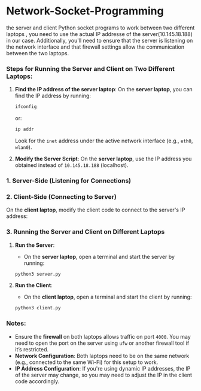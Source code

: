 # Network-Socket-Programming
 the server and client Python socket programs to work between two different laptops , you need to use the actual IP addresse of the server(10.145.18.188) in our case. Additionally, you'll need to ensure that the server is listening on the network interface and that firewall settings allow the communication between the two laptops.

### Steps for Running the Server and Client on Two Different Laptops:

1. **Find the IP address of the server laptop**:
   On the **server laptop**, you can find the IP address by running:
   ```bash
   ifconfig
   ```
   or:
   ```bash
   ip addr
   ```
   Look for the `inet` address under the active network interface (e.g., `eth0`, `wlan0`).



2. **Modify the Server Script**:
   On the **server laptop**, use the IP address you obtained instead of `10.145.18.188` (localhost).

### 1. **Server-Side (Listening for Connections)**

### 2. **Client-Side (Connecting to Server)**

On the **client laptop**, modify the client code to connect to the server's IP address:

### 3. **Running the Server and Client on Different Laptops**

1. **Run the Server**:
   - On the **server laptop**, open a terminal and start the server by running:
   ```bash
   python3 server.py
   ```

2. **Run the Client**:
   - On the **client laptop**, open a terminal and start the client by running:
   ```bash
   python3 client.py
   ```


### Notes:
- Ensure the **firewall** on both laptops allows traffic on port `4000`. You may need to open the port on the server using `ufw` or another firewall tool if it’s restricted.
- **Network Configuration**: Both laptops need to be on the same network (e.g., connected to the same Wi-Fi) for this setup to work.
- **IP Address Configuration**: If you're using dynamic IP addresses, the IP of the server may change, so you may need to adjust the IP in the client code accordingly.


